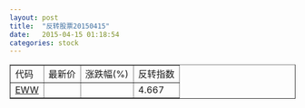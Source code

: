 ```yaml
---
layout: post
title:  "反转股票20150415"
date:   2015-04-15 01:18:54
categories: stock
---
```


<script type="text/javascript">
var stockList = []
stockList.push('gb_eww');
</script>

<table border="1">
 <tr>
 <td>代码</td>
  <td>最新价</td>
  <td>涨跌幅(%)</td>
 <td>反转指数</td>
</tr>
  <tr id="eww"><td><a href="http://stock.finance.sina.com.cn/usstock/quotes/EWW.html" target="_blank">EWW</a></td><td></td><td></td><td>4.667</td></tr>
</table>
